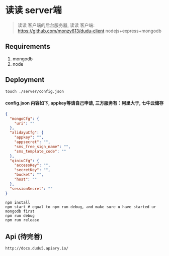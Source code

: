 # 读读 server端
> 读读 客户端的后台服务器, 读读 客户端: https://github.com/monzy613/dudu-client
> nodejs+express+mongodb

## Requirements
1. mongodb
2. node

## Deployment
```shell
touch ./server/config.json
```
#### config.json 内容如下, appkey等请自己申请, 三方服务有：阿里大于, 七牛云储存
```json
{
  "mongoCfg": {
    "uri": ""
  },
  "alidayuCfg": {
    "appkey": "",
    "appsecret": "",
    "sms_free_sign_name": "",
    "sms_template_code": ""
  },
  "qiniuCfg": {
    "accessKey": "",
    "secretKey": "",
    "bucket": "",
    "host": ""
  },
  "sessionSecret": ""
}
```
```shell
npm install
npm start # equal to npm run debug, and make sure u have started ur mongodb first
npm run debug
npm run release
```

## Api (待完善)
```
http://docs.dudu5.apiary.io/
```